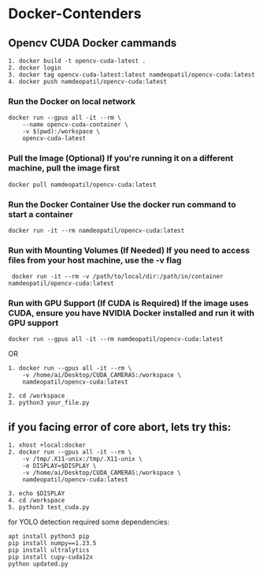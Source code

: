 # Docker-Contenders

## Opencv CUDA Docker cammands

```
1. docker build -t opencv-cuda-latest .
2. docker login
3. docker tag opencv-cuda-latest:latest namdeopatil/opencv-cuda:latest
4. docker push namdeopatil/opencv-cuda:latest
```
### Run the Docker on local network
```
docker run --gpus all -it --rm \
    --name opencv-cuda-container \
    -v $(pwd):/workspace \
    opencv-cuda-latest
```

### Pull the Image (Optional) If you're running it on a different machine, pull the image first

```docker pull namdeopatil/opencv-cuda:latest```

### Run the Docker Container Use the docker run command to start a container

```docker run -it --rm namdeopatil/opencv-cuda:latest```

### Run with Mounting Volumes (If Needed) If you need to access files from your host machine, use the -v flag
``` docker run -it --rm -v /path/to/local/dir:/path/in/container namdeopatil/opencv-cuda:latest```


### Run with GPU Support (If CUDA is Required) If the image uses CUDA, ensure you have NVIDIA Docker installed and run it with GPU support
```docker run --gpus all -it --rm namdeopatil/opencv-cuda:latest```

OR

```
1. docker run --gpus all -it --rm \
    -v /home/ai/Desktop/CUDA_CAMERAS:/workspace \
    namdeopatil/opencv-cuda:latest

2. cd /workspace
3. python3 your_file.py
```


## if you facing error of core abort, lets try this:
```
1. xhost +local:docker
2. docker run --gpus all -it --rm \
    -v /tmp/.X11-unix:/tmp/.X11-unix \
    -e DISPLAY=$DISPLAY \
    -v /home/ai/Desktop/CUDA_CAMERAS:/workspace \
    namdeopatil/opencv-cuda:latest

3. echo $DISPLAY
4. cd /workspace
5. python3 test_cuda.py
```

for YOLO detection required some dependencies:

```
apt install python3 pip
pip install numpy==1.23.5
pip install ultralytics
pip install cupy-cuda12x
python updated.py
```



